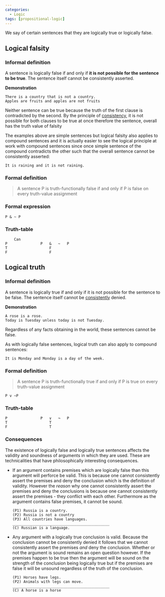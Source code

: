 ```yaml
---
categories:
  - Logic 
tags: [propositional-logic]
---
```


We say of certain sentences that they are logically true or logically false.

## Logical falsity

### Informal definition

A sentence is logically false if and only if **it is not possible for the sentence to be true**. The sentence itself cannot be consistently asserted.

**Demonstration**

````
There is a country that is not a country.
Apples are fruits and apples are not fruits
````

Neither sentence can be true because the truth of the first clause is contradicted by the second. By the principle of  [consistency](Consistency.md), it is not possible for both clauses to be true at once therefore the sentence, overall has the truth value of falsity

The examples above are simple sentences but logical falsity also applies to compound sentences and it is actually easier to see the logical principle at work with compound sentences since once simple sentence of the compound contradicts the other such that the overall sentence cannot be consistently asserted:

````
It is raining and it is not raining.
````

### Formal definition

 > 
 > A sentence P is truth-functionally false if and only if P is false on every truth-value assignment

### Formal expression

````
P & ~ P
````

### Truth-table

````
    Can
P				P	&	~	P	
T					F			
F					F
````

## Logical truth

### Informal definition

A sentence is logically true if and only if it is not possible for the sentence to be false. The sentence itself cannot be [consistently](Consistency.md) denied.

**Demonstration**

````
A rose is a rose.
Today is Tuesday unless today is not Tuesday.
````

Regardless of any facts obtaining in the world, these sentences cannot be false.

As with logically false sentences, logical truth can also apply to compound sentences:

````
It is Monday and Monday is a day of the week.
````

### Formal definition

 > 
 > A sentence P is truth-functionally true if and only if P is true on every truth-value assignment

````
P v ~P
````

### Truth-table

````
P				P	∨	¬	P	
T					T			
F					T
````

### Consequences

The existence of logically false and logically true sentences affects the validity and soundness of arguments in which they are used. These are technicalities that have philosophically interesting consequences.

* If an argument contains premises which are logically false than this argument will perforce be valid. This is because one cannot consistently assert the premises and deny the conclusion which is the definition of validity. However the *reason* why one cannot consistently assert the premises and deny the conclusions is because one cannot consistently assert the premises - they conflict with each other. Furthermore as the argument contains false premises, it cannot be sound.
  
  ````
  (P1) Russia is a country.
  (P2) Russia is not a country
  (P3) All countries have languages.
  ____________________________________________
  (C) Russian is a language.
  ````

* Any argument with a logically true conclusion is valid. Because the conclusion cannot be consistently denied it follows that we cannot consistently assert the premises *and* deny the conclusion. Whether or not the argument is sound remains an open question however. If the premises happen to be true then the argument will be sound on the strength of the conclusion being logically true but if the premises are false it will be unsound regardless of the truth of the conclusion.
  
  ````
  (P1) Horses have legs.
  (P2) Animals with legs can move.
  ____________________________________________
  (C) A horse is a horse
  ````
